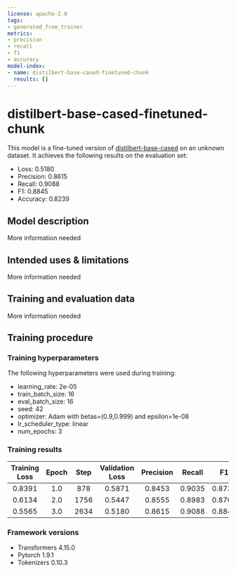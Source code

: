 ```yaml
---
license: apache-2.0
tags:
- generated_from_trainer
metrics:
- precision
- recall
- f1
- accuracy
model-index:
- name: distilbert-base-cased-finetuned-chunk
  results: []
---
```


<!-- This model card has been generated automatically according to the information the Trainer had access to. You
should probably proofread and complete it, then remove this comment. -->

# distilbert-base-cased-finetuned-chunk

This model is a fine-tuned version of [distilbert-base-cased](https://huggingface.co/distilbert-base-cased) on an unknown dataset.
It achieves the following results on the evaluation set:
- Loss: 0.5180
- Precision: 0.8615
- Recall: 0.9088
- F1: 0.8845
- Accuracy: 0.8239

## Model description

More information needed

## Intended uses & limitations

More information needed

## Training and evaluation data

More information needed

## Training procedure

### Training hyperparameters

The following hyperparameters were used during training:
- learning_rate: 2e-05
- train_batch_size: 16
- eval_batch_size: 16
- seed: 42
- optimizer: Adam with betas=(0.9,0.999) and epsilon=1e-08
- lr_scheduler_type: linear
- num_epochs: 3

### Training results

| Training Loss | Epoch | Step | Validation Loss | Precision | Recall | F1     | Accuracy |
|:-------------:|:-----:|:----:|:---------------:|:---------:|:------:|:------:|:--------:|
| 0.8391        | 1.0   | 878  | 0.5871          | 0.8453    | 0.9035 | 0.8734 | 0.8054   |
| 0.6134        | 2.0   | 1756 | 0.5447          | 0.8555    | 0.8983 | 0.8764 | 0.8142   |
| 0.5565        | 3.0   | 2634 | 0.5180          | 0.8615    | 0.9088 | 0.8845 | 0.8239   |


### Framework versions

- Transformers 4.15.0
- Pytorch 1.9.1
- Tokenizers 0.10.3
